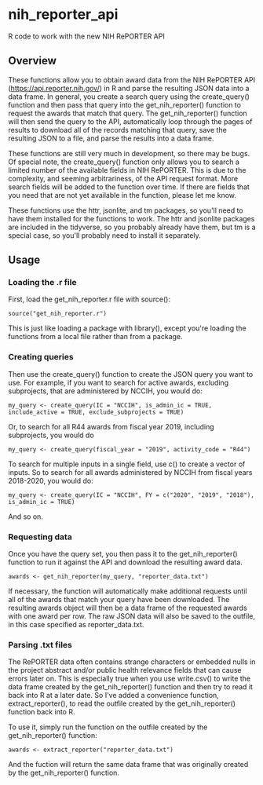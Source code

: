 # nih_reporter_api
R code to work with the new NIH RePORTER API

## Overview

These functions allow you to obtain award data from the NIH RePORTER API (https://api.reporter.nih.gov/) in R and parse the resulting JSON data into a data frame. In general, you create a search query using the create_query() function and then pass that query into the get_nih_reporter() function to request the awards that match that query. The get_nih_reporter() function will then send the query to the API, automatically loop through the pages of results to download all of the records matching that query, save the resulting JSON to a file, and parse the results into a data frame. 

These functions are still very much in development, so there may be bugs. Of special note, the create_query() function only allows you to search a limited number of the available fields in NIH RePORTER. This is due to the complexity, and seeming arbitrariness, of the API request format. More search fields will be added to the function over time. If there are fields that you need that are not yet available in the function, please let me know. 

These functions use the httr, jsonlite, and tm packages, so you'll need to have them installed for the functions to work. The httr and jsonlite packages are included in the tidyverse, so you probably already have them, but tm is a special case, so you'll probably need to install it separately. 

## Usage

### Loading the .r file

First, load the get_nih_reporter.r file with source(): 

    source("get_nih_reporter.r")
    
This is just like loading a package with library(), except you're loading the functions from a local file rather than from a package.
    
### Creating queries

Then use the create_query() function to create the JSON query you want to use. For example, if you want to search for active awards, excluding subprojects, that are administered by NCCIH, you would do: 

    my_query <- create_query(IC = "NCCIH", is_admin_ic = TRUE, include_active = TRUE, exclude_subprojects = TRUE)
    
Or, to search for all R44 awards from fiscal year 2019, including subprojects, you would do 

    my_query <- create_query(fiscal_year = "2019", activity_code = "R44")
    
To search for multiple inputs in a single field, use c() to create a vector of inputs. So to search for all awards administered by NCCIH from fiscal years 2018-2020, you would do: 

    my_query <- create_query(IC = "NCCIH", FY = c("2020", "2019", "2018"), is_admin_ic = TRUE)
    
And so on. 
    
### Requesting data

Once you have the query set, you then pass it to the get_nih_reporter() function to run it against the API and download the resulting award data. 

    awards <- get_nih_reporter(my_query, "reporter_data.txt")
    
If necessary, the function will automatically make additional requests until all of the awards that match your query have been downloaded. The resulting awards object will then be a data frame of the requested awards with one award per row. The raw JSON data will also be saved to the outfile, in this case specified as reporter_data.txt. 

### Parsing .txt files

The RePORTER data often contains strange characters or embedded nulls in the project abstract and/or public health relevance fields that can cause errors later on. This is especially true when you use write.csv() to write the data frame created by the get_nih_reporter() function and then try to read it back into R at a later date. So I've added a convenience function, extract_reporter(), to read the outfile created by the get_nih_reporter() function back into R.

To use it, simply run the function on the outfile created by the get_nih_reporter() function:

    awards <- extract_reporter("reporter_data.txt")
    
And the fuction will return the same data frame that was originally created by the get_nih_reporter() function.
